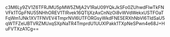 c3M6Ly9ZV1Z6TFRJMU5pMW5ZMjA2V1RaU09YQkJkSFo0ZUhwdFIwTkFNVFk1TGpFNU55NHhOREV1TlRvek16QTIjXzAxCnNzOi8vWVdWekxUSTFOaTFqWm1JNk1XVTFNVEV4TmprNVl6UTFORGsyWkdFNE5ERXhNbVl6TldSaU5qWTFZelJBTVRZMUxqSXpNaTR4TmprdU1UUXlPakk1TXpNeSPwn4e68J+HuFVTXzA1Cg==
